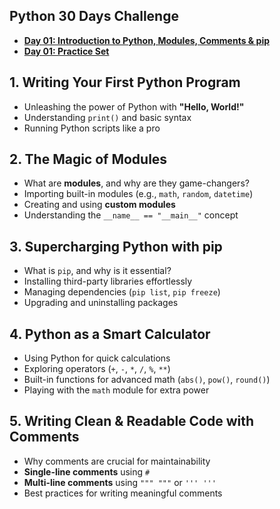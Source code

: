 ## Python 30 Days Challenge

- **[Day 01: Introduction to Python, Modules, Comments & pip](https://github.com/itzsandeepsharma/Python-30-Days-Challenge/tree/main/Day01)**
- **[Day 01: Practice Set](https://github.com/itzsandeepsharma/Python-30-Days-Challenge/tree/main/Day01/Practice)**

## 1. Writing Your First Python Program 
- Unleashing the power of Python with **"Hello, World!"**  
- Understanding `print()` and basic syntax  
- Running Python scripts like a pro  

## 2. The Magic of Modules 
- What are **modules**, and why are they game-changers?  
- Importing built-in modules (e.g., `math`, `random`, `datetime`)  
- Creating and using **custom modules**  
- Understanding the `__name__ == "__main__"` concept  

## 3. Supercharging Python with pip
- What is `pip`, and why is it essential?  
- Installing third-party libraries effortlessly  
- Managing dependencies (`pip list`, `pip freeze`)  
- Upgrading and uninstalling packages  

## 4. Python as a Smart Calculator 
- Using Python for quick calculations  
- Exploring operators (`+`, `-`, `*`, `/`, `%`, `**`)  
- Built-in functions for advanced math (`abs()`, `pow()`, `round()`)  
- Playing with the `math` module for extra power  

## 5. Writing Clean & Readable Code with Comments 
- Why comments are crucial for maintainability  
- **Single-line comments** using `#`  
- **Multi-line comments** using `""" """` or `''' '''`  
- Best practices for writing meaningful comments

